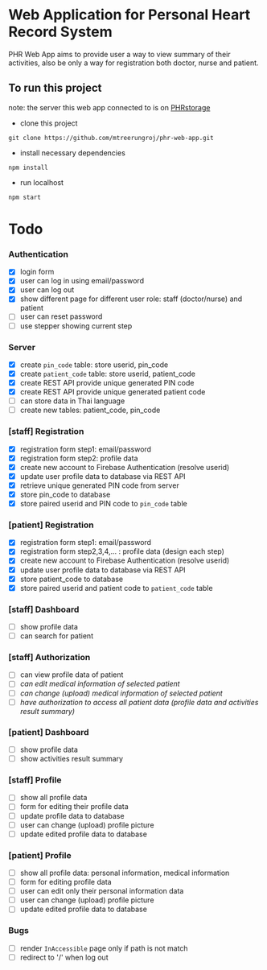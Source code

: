 # Web Application for Personal Heart Record System 
PHR Web App aims to provide user a way to view summary of their activities, also be only a way for registration both doctor, nurse and patient.

## To run this project
note: the server this web app connected to is on [PHRstorage](https://github.com/mtreerungroj/PHRstorage)
- clone this project
```
git clone https://github.com/mtreerungroj/phr-web-app.git
```
- install necessary dependencies
```
npm install
```
- run localhost
```
npm start
```

# Todo
### Authentication
- [x] login form
- [x] user can log in using email/password
- [x] user can log out
- [x] show different page for different user role: staff (doctor/nurse) and patient
- [ ] user can reset password
- [ ] use stepper showing current step

### Server
- [x] create `pin_code` table: store userid, pin_code
- [x] create `patient_code` table: store userid, patient_code
- [x] create REST API provide unique generated PIN code
- [x] create REST API provide unique generated patient code
- [ ] can store data in Thai language
- [ ] create new tables: patient_code, pin_code

### [staff] Registration
- [x] registration form step1: email/password
- [x] registration form step2: profile data
- [x] create new account to Firebase Authentication (resolve userid)
- [x] update user profile data to database via REST API
- [x] retrieve unique generated PIN code from server
- [x] store pin_code to database
- [x] store paired userid and PIN code to `pin_code` table

### [patient] Registration
- [x] registration form step1: email/password
- [x] registration form step2,3,4,... : profile data (design each step)
- [x] create new account to Firebase Authentication (resolve userid)
- [x] update user profile data to database via REST API
- [x] store patient_code to database
- [x] store paired userid and patient code to `patient_code` table

### [staff] Dashboard
- [ ] show profile data
- [ ] can search for patient

### [staff] Authorization
- [ ] can view profile data of patient
- [ ] *can edit medical information of selected patient*
- [ ] *can change (upload) medical information of selected patient*
- [ ] *have authorization to access all patient data (profile data and activities result summary)*

### [patient] Dashboard
- [ ] show profile data
- [ ] show activities result summary

### [staff] Profile
- [ ] show all profile data
- [ ] form for editing their profile data
- [ ] update profile data to database
- [ ] user can change (upload) profile picture
- [ ] update edited profile data to database

### [patient] Profile
- [ ] show all profile data: personal information, medical information
- [ ] form for editing profile data
- [ ] user can edit only their personal information data
- [ ] user can change (upload) profile picture
- [ ] update edited profile data to database

### Bugs
- [ ] render `InAccessible` page only if path is not match
- [ ] redirect to '/' when log out
